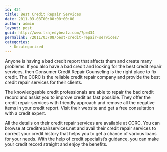 ```yaml
---
id: 434
title: Best Credit Repair Services
date: 2011-03-08T00:00:00+00:00
author: admin
layout: post
guid: http://www.trajedybeatz.com/?p=434
permalink: /2011/03/08/best-credit-repair-services/
categories:
  - Uncategorized
---
```

Anyone is having a bad credit report that affects them and create many problems. If you also have a bad credit and looking for the best credit repair services, then Consumer Credit Repair Counseling is the right place to fix credit. The CCRC is the reliable credit repair company and provide the best credit repair services for their clients.

The knowledgeable credit professionals are able to repair the bad credit record and assist you to improve credit as fast possible. They offer the credit repair services with friendly approach and remove all the negative items in your credit report. Visit their website and get a free consultation with a credit expert.

All the details on their credit repair services are available at CCRC. You can browse at creditrepairservices.net and avail their credit repair services to correct your credit history that helps you to get a chance of various loans for your needs. With the help of credit specialist&#8217;s guidance, you can make your credit record straight and enjoy the benefits.